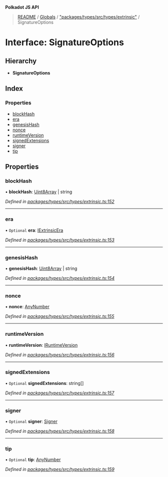 **Polkadot JS API**

> [README](../README.md) / [Globals](../globals.md) / ["packages/types/src/types/extrinsic"](../modules/_packages_types_src_types_extrinsic_.md) / SignatureOptions

# Interface: SignatureOptions

## Hierarchy

* **SignatureOptions**

## Index

### Properties

* [blockHash](_packages_types_src_types_extrinsic_.signatureoptions.md#blockhash)
* [era](_packages_types_src_types_extrinsic_.signatureoptions.md#era)
* [genesisHash](_packages_types_src_types_extrinsic_.signatureoptions.md#genesishash)
* [nonce](_packages_types_src_types_extrinsic_.signatureoptions.md#nonce)
* [runtimeVersion](_packages_types_src_types_extrinsic_.signatureoptions.md#runtimeversion)
* [signedExtensions](_packages_types_src_types_extrinsic_.signatureoptions.md#signedextensions)
* [signer](_packages_types_src_types_extrinsic_.signatureoptions.md#signer)
* [tip](_packages_types_src_types_extrinsic_.signatureoptions.md#tip)

## Properties

### blockHash

•  **blockHash**: [Uint8Array](../classes/_packages_types_src_codec_raw_.raw.md#uint8array) \| string

*Defined in [packages/types/src/types/extrinsic.ts:152](https://github.com/polkadot-js/api/blob/7070f757c/packages/types/src/types/extrinsic.ts#L152)*

___

### era

• `Optional` **era**: [IExtrinsicEra](_packages_types_src_types_extrinsic_.iextrinsicera.md)

*Defined in [packages/types/src/types/extrinsic.ts:153](https://github.com/polkadot-js/api/blob/7070f757c/packages/types/src/types/extrinsic.ts#L153)*

___

### genesisHash

•  **genesisHash**: [Uint8Array](../classes/_packages_types_src_codec_raw_.raw.md#uint8array) \| string

*Defined in [packages/types/src/types/extrinsic.ts:154](https://github.com/polkadot-js/api/blob/7070f757c/packages/types/src/types/extrinsic.ts#L154)*

___

### nonce

•  **nonce**: [AnyNumber](../modules/_packages_types_src_types_helpers_.md#anynumber)

*Defined in [packages/types/src/types/extrinsic.ts:155](https://github.com/polkadot-js/api/blob/7070f757c/packages/types/src/types/extrinsic.ts#L155)*

___

### runtimeVersion

•  **runtimeVersion**: [IRuntimeVersion](_packages_types_src_types_interfaces_.iruntimeversion.md)

*Defined in [packages/types/src/types/extrinsic.ts:156](https://github.com/polkadot-js/api/blob/7070f757c/packages/types/src/types/extrinsic.ts#L156)*

___

### signedExtensions

• `Optional` **signedExtensions**: string[]

*Defined in [packages/types/src/types/extrinsic.ts:157](https://github.com/polkadot-js/api/blob/7070f757c/packages/types/src/types/extrinsic.ts#L157)*

___

### signer

• `Optional` **signer**: [Signer](_packages_types_src_types_extrinsic_.signer.md)

*Defined in [packages/types/src/types/extrinsic.ts:158](https://github.com/polkadot-js/api/blob/7070f757c/packages/types/src/types/extrinsic.ts#L158)*

___

### tip

• `Optional` **tip**: [AnyNumber](../modules/_packages_types_src_types_helpers_.md#anynumber)

*Defined in [packages/types/src/types/extrinsic.ts:159](https://github.com/polkadot-js/api/blob/7070f757c/packages/types/src/types/extrinsic.ts#L159)*
